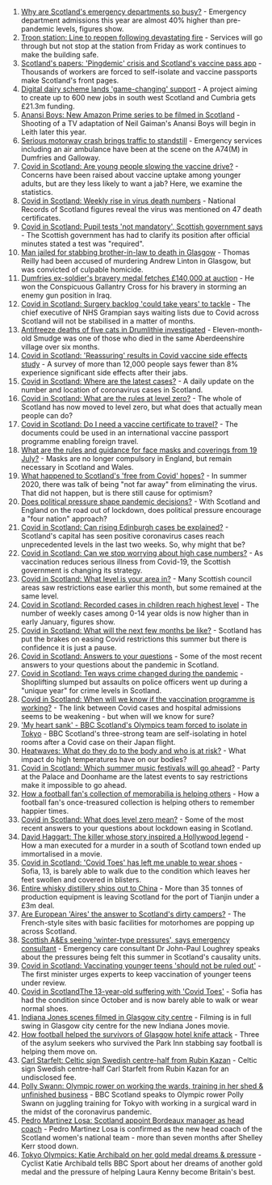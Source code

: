 1. [Why are Scotland's emergency departments so busy?](https://www.bbc.co.uk/news/uk-scotland-57903066) - Emergency department admissions this year are almost 40% higher than pre-pandemic levels, figures show.
2. [Troon station: Line to reopen following devastating fire](https://www.bbc.co.uk/news/uk-scotland-glasgow-west-57921852) - Services will go through but not stop at the station from Friday as work continues to make the building safe.
3. [Scotland's papers: 'Pingdemic' crisis and Scotland's vaccine pass app](https://www.bbc.co.uk/news/uk-scotland-57925449) - Thousands of workers are forced to self-isolate and vaccine passports make Scotland's front pages.
4. [Digital dairy scheme lands 'game-changing' support](https://www.bbc.co.uk/news/uk-scotland-south-scotland-57914520) - A project aiming to create up to 600 new jobs in south west Scotland and Cumbria gets £21.3m funding.
5. [Anansi Boys: New Amazon Prime series to be filmed in Scotland](https://www.bbc.co.uk/news/uk-scotland-edinburgh-east-fife-57921286) - Shooting of a TV adaptation of Neil Gaiman's Anansi Boys will begin in Leith later this year.
6. [Serious motorway crash brings traffic to standstill](https://www.bbc.co.uk/news/uk-scotland-south-scotland-57923753) - Emergency services including an air ambulance have been at the scene on the A74(M) in Dumfries and Galloway.
7. [Covid in Scotland: Are young people slowing the vaccine drive?](https://www.bbc.co.uk/news/uk-scotland-57915106) - Concerns have been raised about vaccine uptake among younger adults, but are they less likely to want a jab? Here, we examine the statistics.
8. [Covid in Scotland: Weekly rise in virus death numbers](https://www.bbc.co.uk/news/uk-scotland-57915569) - National Records of Scotland figures reveal the virus was mentioned on 47 death certificates.
9. [Covid in Scotland: Pupil tests 'not mandatory', Scottish government says](https://www.bbc.co.uk/news/uk-scotland-57921306) - The Scottish government has had to clarify its position after official minutes stated a test was "required".
10. [Man jailed for stabbing brother-in-law to death in Glasgow](https://www.bbc.co.uk/news/uk-scotland-glasgow-west-57915572) - Thomas Reilly had been accused of murdering Andrew Linton in Glasgow, but was convicted of culpable homicide.
11. [Dumfries ex-soldier's bravery medal fetches £140,000 at auction](https://www.bbc.co.uk/news/uk-scotland-south-scotland-57914513) - He won the Conspicuous Gallantry Cross for his bravery in storming an enemy gun position in Iraq.
12. [Covid in Scotland: Surgery backlog 'could take years' to tackle](https://www.bbc.co.uk/news/uk-scotland-north-east-orkney-shetland-57903174) - The chief executive of NHS Grampian says waiting lists due to Covid across Scotland will not be stabilised in a matter of months.
13. [Antifreeze deaths of five cats in Drumlithie investigated](https://www.bbc.co.uk/news/uk-scotland-north-east-orkney-shetland-57903237) - Eleven-month-old Smudge was one of those who died in the same Aberdeenshire village over six months.
14. [Covid in Scotland: 'Reassuring' results in Covid vaccine side effects study](https://www.bbc.co.uk/news/uk-scotland-tayside-central-57840694) - A survey of more than 12,000 people says fewer than 8% experience significant side effects after their jabs.
15. [Covid in Scotland: Where are the latest cases?](https://www.bbc.co.uk/news/uk-scotland-53511877) - A daily update on the number and location of coronavirus cases in Scotland.
16. [Covid in Scotland: What are the rules at level zero?](https://www.bbc.co.uk/news/uk-scotland-53166816) - The whole of Scotland has now moved to level zero, but what does that actually mean people can do?
17. [Covid in Scotland: Do I need a vaccine certificate to travel?](https://www.bbc.co.uk/news/uk-scotland-57519070) - The documents could be used in an international vaccine passport programme enabling foreign travel.
18. [What are the rules and guidance for face masks and coverings from 19 July?](https://www.bbc.co.uk/news/health-51205344) - Masks are no longer compulsory in England, but remain necessary in Scotland and Wales.
19. [What happened to Scotland's 'free from Covid' hopes?](https://www.bbc.co.uk/news/uk-scotland-57742212) - In summer 2020, there was talk of being "not far away" from eliminating the virus. That did not happen, but is there still cause for optimism?
20. [Does political pressure shape pandemic decisions?](https://www.bbc.co.uk/news/uk-scotland-scotland-politics-57737414) - With Scotland and England on the road out of lockdown, does political pressure encourage a "four nation" approach?
21. [Covid in Scotland: Can rising Edinburgh cases be explained?](https://www.bbc.co.uk/news/uk-scotland-57668976) - Scotland's capital has seen positive coronavirus cases reach unprecedented levels in the last two weeks. So, why might that be?
22. [Covid in Scotland: Can we stop worrying about high case numbers?](https://www.bbc.co.uk/news/uk-scotland-57581952) - As vaccination reduces serious illness from Covid-19, the Scottish government is changing its strategy.
23. [Covid in Scotland: What level is your area in?](https://www.bbc.co.uk/news/uk-scotland-57076243) - Many Scottish council areas saw restrictions ease earlier this month, but some remained at the same level.
24. [Covid in Scotland: Recorded cases in children reach highest level](https://www.bbc.co.uk/news/uk-scotland-57398757) - The number of weekly cases among 0-14 year olds is now higher than in early January, figures show.
25. [Covid in Scotland: What will the next few months be like?](https://www.bbc.co.uk/news/uk-scotland-57500221) - Scotland has put the brakes on easing Covid restrictions this summer but there is confidence it is just a pause.
26. [Covid in Scotland: Answers to your questions](https://www.bbc.co.uk/news/uk-scotland-57361417) - Some of the most recent answers to your questions about the pandemic in Scotland.
27. [Covid in Scotland: Ten ways crime changed during the pandemic](https://www.bbc.co.uk/news/uk-scotland-57357800) - Shoplifting slumped but assaults on police officers went up during a "unique year" for crime levels in Scotland.
28. [Covid in Scotland: When will we know if the vaccination programme is working?](https://www.bbc.co.uk/news/uk-scotland-57328828) - The link between Covid cases and hospital admissions seems to be weakening - but when will we know for sure?
29. ['My heart sank' - BBC Scotland's Olympics team forced to isolate in Tokyo](https://www.bbc.co.uk/news/uk-scotland-57903624) - BBC Scotland's three-strong team are self-isolating in hotel rooms after a Covid case on their Japan flight.
30. [Heatwaves: What do they do to the body and who is at risk?](https://www.bbc.co.uk/news/health-49112807) - What impact do high temperatures have on our bodies?
31. [Covid in Scotland: Which summer music festivals will go ahead?](https://www.bbc.co.uk/news/uk-scotland-57887600) - Party at the Palace and Doonhame are the latest events to say restrictions make it impossible to go ahead.
32. [How a football fan's collection of memorabilia is helping others](https://www.bbc.co.uk/news/uk-england-57655620) - How a football fan's once-treasured collection is helping others to remember happier times.
33. [Covid in Scotland: What does level zero mean?](https://www.bbc.co.uk/news/uk-scotland-57838053) - Some of the most recent answers to your questions about lockdown easing in Scotland.
34. [David Haggart: The killer whose story inspired a Hollywood legend](https://www.bbc.co.uk/news/uk-scotland-south-scotland-57650595) - How a man executed for a murder in a south of Scotland town ended up immortalised in a movie.
35. [Covid in Scotland: 'Covid Toes' has left me unable to wear shoes](https://www.bbc.co.uk/news/uk-scotland-57865404) - Sofia, 13, is barely able to walk due to the condition which leaves her feet swollen and covered in blisters.
36. [Entire whisky distillery ships out to China](https://www.bbc.co.uk/news/uk-scotland-scotland-business-57825081) - More than 35 tonnes of production equipment is leaving Scotland for the port of Tianjin under a £3m deal.
37. [Are European 'Aires' the answer to Scotland's dirty campers?](https://www.bbc.co.uk/news/uk-scotland-57803377) - The French-style sites with basic facilities for motorhomes are popping up across Scotland.
38. [Scottish A&Es seeing 'winter-type pressures', says emergency consultant](https://www.bbc.co.uk/news/uk-scotland-57919940) - Emergency care consultant Dr John-Paul Loughrey speaks about the pressures being felt this summer in Scotland's causality units.
39. [Covid in Scotland: Vaccinating younger teens 'should not be ruled out'](https://www.bbc.co.uk/news/uk-scotland-57906908) - The first minister urges experts to keep vaccination of younger teens under review.
40. [Covid in ScotlandThe 13-year-old suffering with 'Covid Toes'](https://www.bbc.co.uk/news/uk-scotland-57867125) - Sofia has had the condition since October and is now barely able to walk or wear normal shoes.
41. [Indiana Jones scenes filmed in Glasgow city centre](https://www.bbc.co.uk/news/uk-scotland-57861704) - Filming is in full swing in Glasgow city centre for the new Indiana Jones movie.
42. [How football helped the survivors of Glasgow hotel knife attack](https://www.bbc.co.uk/news/uk-scotland-57841539) - Three of the asylum seekers who survived the Park Inn stabbing say football is helping them move on.
43. [Carl Starfelt: Celtic sign Swedish centre-half from Rubin Kazan](https://www.bbc.co.uk/sport/football/57844402) - Celtic sign Swedish centre-half Carl Starfelt from Rubin Kazan for an undisclosed fee.
44. [Polly Swann: Olympic rower on working the wards, training in her shed & unfinished business](https://www.bbc.co.uk/sport/olympics/57585733) - BBC Scotland speaks to Olympic rower Polly Swann on juggling training for Tokyo with working in a surgical ward in the midst of the coronavirus pandemic.
45. [Pedro Martinez Losa: Scotland appoint Bordeaux manager as head coach](https://www.bbc.co.uk/sport/football/57901052) - Pedro Martinez Losa is confirmed as the new head coach of the Scotland women's national team - more than seven months after Shelley Kerr stood down.
46. [Tokyo Olympics: Katie Archibald on her gold medal dreams & pressure](https://www.bbc.co.uk/sport/olympics/57874662) - Cyclist Katie Archibald tells BBC Sport about her dreams of another gold medal and the pressure of helping Laura Kenny become Britain's best.
